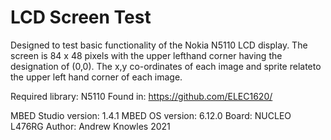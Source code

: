   LCD Screen Test
  ===============
  
  Designed to test basic functionality of the Nokia N5110 LCD display. The screen is 
  84 x 48 pixels with the upper lefthand corner having the designation of (0,0). 
  The x,y co-ordinates of each image and sprite relateto the upper left hand corner of each image.
  
  Required library: N5110
  Found in: https://github.com/ELEC1620/
  
  MBED Studio version: 1.4.1
  MBED OS version: 6.12.0
  Board: NUCLEO L476RG
  Author: Andrew Knowles 2021
